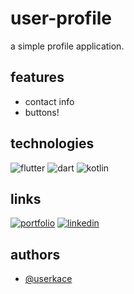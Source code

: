 # user-profile

a simple profile application.

## features

- contact info
- buttons!

## technologies

![flutter](https://img.shields.io/badge/Flutter-02569B?style=for-the-badge&logo=flutter&logoColor=white)
![dart](https://img.shields.io/badge/Dart-0175C2?style=for-the-badge&logo=dart&logoColor=white)
![kotlin](https://img.shields.io/badge/Kotlin-0095D5?&style=for-the-badge&logo=kotlin&logoColor=white)

## links

[![portfolio](https://img.shields.io/badge/my_portfolio-000?style=for-the-badge&logo=ko-fi&logoColor=white)](https://user.kace.dev/)
[![linkedin](https://img.shields.io/badge/linkedin-0A66C2?style=for-the-badge&logo=linkedin&logoColor=white)](https://www.linkedin.com/in/kcspadilla/)

## authors

- [@userkace](https://www.github.com/userkace)
